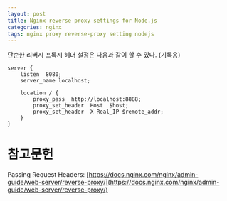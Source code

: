 ```yaml
---
layout: post
title: Nginx reverse proxy settings for Node.js
categories: nginx
tags: nginx proxy reverse-proxy setting nodejs
---
```


단순한 리버시 프록시 헤더 설정은 다음과 같이 할 수 있다. (기록용)

```
server {
    listen  8080;
    server_name localhost;

    location / {
        proxy_pass  http://localhost:8888;
        proxy_set_header  Host  $host;
        proxy_set_header  X-Real_IP $remote_addr;
    }
}
```

# 참고문헌

Passing Request Headers: [https://docs.nginx.com/nginx/admin-guide/web-server/reverse-proxy/](https://docs.nginx.com/nginx/admin-guide/web-server/reverse-proxy/)
